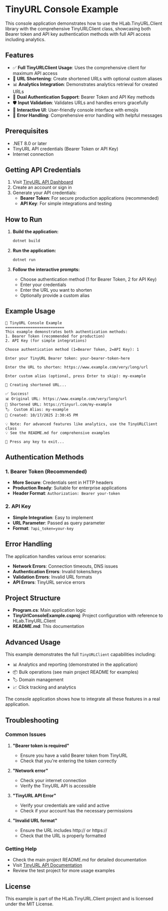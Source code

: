 # TinyURL Console Example

This console application demonstrates how to use the HLab.TinyURL.Client library with the comprehensive TinyURLClient class, showcasing both Bearer token and API key authentication methods with full API access including analytics.

## Features

- ✅ **Full TinyURLClient Usage**: Uses the comprehensive client for maximum API access
- 🔗 **URL Shortening**: Create shortened URLs with optional custom aliases
- 📊 **Analytics Integration**: Demonstrates analytics retrieval for created URLs
- 🔐 **Dual Authentication Support**: Bearer Token and API Key methods
- 🛡️ **Input Validation**: Validates URLs and handles errors gracefully
- 📱 **Interactive UI**: User-friendly console interface with emojis
- 🔧 **Error Handling**: Comprehensive error handling with helpful messages

## Prerequisites

- .NET 8.0 or later
- TinyURL API credentials (Bearer Token or API Key)
- Internet connection

## Getting API Credentials

1. Visit [TinyURL API Dashboard](https://tinyurl.com/app/dev)
2. Create an account or sign in
3. Generate your API credentials:
   - **Bearer Token**: For secure production applications (recommended)
   - **API Key**: For simple integrations and testing

## How to Run

1. **Build the application:**
   ```bash
   dotnet build
   ```

2. **Run the application:**
   ```bash
   dotnet run
   ```

3. **Follow the interactive prompts:**
   - Choose authentication method (1 for Bearer Token, 2 for API Key)
   - Enter your credentials
   - Enter the URL you want to shorten
   - Optionally provide a custom alias

## Example Usage

```
🔗 TinyURL Console Example
==========================
This example demonstrates both authentication methods:
1. Bearer Token (recommended for production)
2. API Key (for simple integrations)

Choose authentication method (1=Bearer Token, 2=API Key): 1

Enter your TinyURL Bearer token: your-bearer-token-here

Enter the URL to shorten: https://www.example.com/very/long/url

Enter custom alias (optional, press Enter to skip): my-example

🔄 Creating shortened URL...

✅ Success!
📊 Original URL: https://www.example.com/very/long/url
🔗 Shortened URL: https://tinyurl.com/my-example
🏷️  Custom Alias: my-example
📅 Created: 10/17/2025 2:30:45 PM

💡 Note: For advanced features like analytics, use the TinyURLClient class
💡 See the README.md for comprehensive examples

👋 Press any key to exit...
```

## Authentication Methods

### 1. Bearer Token (Recommended)
- **More Secure**: Credentials sent in HTTP headers
- **Production Ready**: Suitable for enterprise applications
- **Header Format**: `Authorization: Bearer your-token`

### 2. API Key
- **Simple Integration**: Easy to implement
- **URL Parameter**: Passed as query parameter
- **Format**: `?api_token=your-key`

## Error Handling

The application handles various error scenarios:

- **Network Errors**: Connection timeouts, DNS issues
- **Authentication Errors**: Invalid tokens/keys
- **Validation Errors**: Invalid URL formats
- **API Errors**: TinyURL service errors

## Project Structure

- **Program.cs**: Main application logic
- **TinyUrlConsoleExample.csproj**: Project configuration with reference to HLab.TinyURL.Client
- **README.md**: This documentation

## Advanced Usage

This example demonstrates the full `TinyURLClient` capabilities including:

- 📊 Analytics and reporting (demonstrated in the application)
- 📦 Bulk operations (see main project README for examples)
- 🏷️ Domain management
- 📈 Click tracking and analytics

The console application shows how to integrate all these features in a real application.

## Troubleshooting

### Common Issues

1. **"Bearer token is required"**
   - Ensure you have a valid Bearer token from TinyURL
   - Check that you're entering the token correctly

2. **"Network error"**
   - Check your internet connection
   - Verify the TinyURL API is accessible

3. **"TinyURL API Error"**
   - Verify your credentials are valid and active
   - Check if your account has the necessary permissions

4. **"Invalid URL format"**
   - Ensure the URL includes http:// or https://
   - Check that the URL is properly formatted

### Getting Help

- Check the main project README.md for detailed documentation
- Visit [TinyURL API Documentation](https://tinyurl.com/app/dev/documentation)
- Review the test project for more usage examples

## License

This example is part of the HLab.TinyURL.Client project and is licensed under the MIT License.